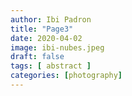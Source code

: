 ```yaml
---
author: Ibi Padron
title: "Page3"
date: 2020-04-02
image: ibi-nubes.jpeg
draft: false
tags: [ abstract ]
categories: [photography]
---
```


